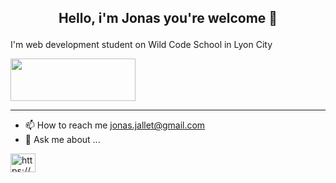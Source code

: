 

## <p align="center">Hello, i'm Jonas you're welcome 👋</p>

I'm web development student on Wild Code School in Lyon City

<img src="https://www.wildcodeschool.com/static/imgs/logo.png" width="200" height="68">

----

* 📫 How to reach me jonas.jallet@gmail.com
* 💬 Ask me about ...


<p align="left">
<a href="https://linkedin.com/in/https://www.linkedin.com/in/jonas-jallet-88a560184/" target="blank"><img align="center" src="https://raw.githubusercontent.com/rahuldkjain/github-profile-readme-generator/master/src/images/icons/Social/linked-in-alt.svg" alt="https://www.linkedin.com/in/jonas-jallet-88a560184/" height="30" width="40" /></a>
</p>

<!--
**JonasJallet/JonasJallet** is a ✨ _special_ ✨ repository because its `README.md` (this file) appears on your GitHub profile.

Here are some ideas to get you started:

- 🔭 I’m currently working on ...
- 🌱 I’m currently learning ...
- 👯 I’m looking to collaborate on ...
- 🤔 I’m looking for help with ...
- 💬 Ask me about ...
- 📫 How to reach me: jonas.jallet@gmail.com
- 😄 Pronouns: ...
- ⚡ Fun fact: ...
-->
